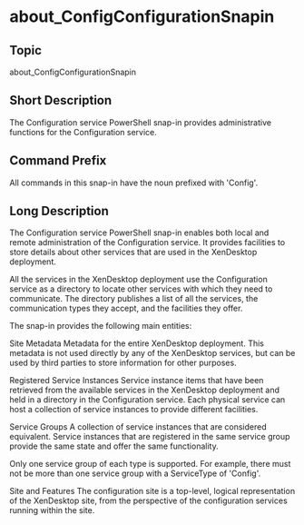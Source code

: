 ﻿
# about\_ConfigConfigurationSnapin

## Topic
about\_ConfigConfigurationSnapin


## Short Description
The Configuration service PowerShell snap-in provides administrative functions for the Configuration service.


## Command Prefix
All commands in this snap-in have the noun prefixed with 'Config'.


## Long Description
The Configuration service PowerShell snap-in enables both local and remote administration of the Configuration service.  It provides facilities to store details about other services that are used in the XenDesktop deployment.

All the services in the XenDesktop deployment use the Configuration service as a directory to locate other services with which they need to communicate.  The directory publishes a list of all the services, the communication types they accept, and the facilities they offer.

The snap-in provides the following main entities:

Site Metadata Metadata for the entire XenDesktop deployment.  This metadata is not used directly by any of the XenDesktop services, but can be used by third parties to store information for other purposes.

Registered Service Instances Service instance items that have been retrieved from the available services in the XenDesktop deployment and held in a directory in the Configuration service.  Each physical service can host a collection of service instances to provide different facilities.

Service Groups A collection of service instances that are considered equivalent. Service instances that are registered in the same service group provide the same state and offer the same functionality.

Only one service group of each type is supported.  For example, there must not be more than one service group with a ServiceType of 'Config'.

Site and Features The configuration site is a top-level, logical representation of the XenDesktop site, from the perspective of the configuration services running within the site.



